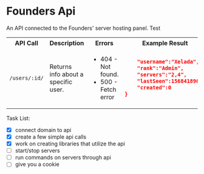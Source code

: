 # Founders Api
An API connected to the Founders' server hosting panel.
Test

<table>
    <tr>
        <th>API Call</th>
        <th>Description</th>
        <th>Errors</th>
        <th>Example Result</th>
    </tr>
    <tr>
        <td>

`/users/:id/`
</td>
        <td>

Returns info about a specific user.
</td>
        <td>

* 404 - Not found.
* 500 - Fetch error
</ul>
        </td>
        <td>

```json
    "username":"Xelada",
    "rank":"Admin",
    "servers":"2,4",
    "lastSeen":1568418961,
    "created":0
}
```
</td>
    </tr>
</table>






Task List:
- [x] connect domain to api
- [x] create a few simple api calls
- [x] work on creating libraries that utilize the api
- [ ] start/stop servers
- [ ] run commands on servers through api
- [ ] give you a cookie
